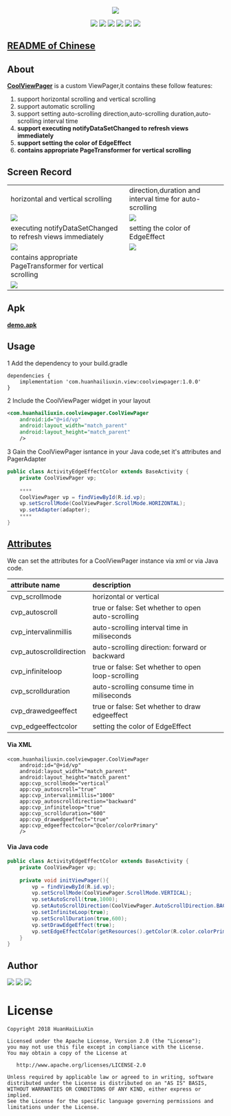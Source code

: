 <p align="center"> 
    <img src="https://github.com/HuanHaiLiuXin/CoolViewPager/blob/master/ScreenRecorder/Logo_CoolViewPager.png"/>
</p>
<p align="center">
<a target="_blank" href="https://jitpack.io/#HuanHaiLiuXin/CoolViewPager"><img src="https://jitpack.io/v/HuanHaiLiuXin/CoolViewPager.svg"></a>
<a target="_blank" href="https://travis-ci.org/HuanHaiLiuXin/CoolViewPager"><img src="https://travis-ci.org/HuanHaiLiuXin/CoolViewPager.svg?branch=master"></a>
<a target="_blank" href="https://circleci.com/gh/HuanHaiLiuXin/CoolViewPager"><img src="https://circleci.com/gh/HuanHaiLiuXin/CoolViewPager.svg?style=svg"></a>
<a target="_blank" href="https://android-arsenal.com/details/1/6987"><img src="https://img.shields.io/badge/Android%20Arsenal-CoolViewPager-green.svg?style=flat"></a>
<a target="_blank" href="https://www.apache.org/licenses/LICENSE-2.0"><img src="https://img.shields.io/badge/License-Apache%202-3D7DB4.svg"></a>
<!--<a target="_blank" href="https://www.android.com"><img src="https://img.shields.io/badge/platform-Android-4DC71F.svg"></a>-->
<a target="_blank" href="https://android-arsenal.com/api?level=15"><img src="https://img.shields.io/badge/API-15%2B-brightgreen.svg?style=flat"></a>
</p>

## [README of Chinese](https://github.com/HuanHaiLiuXin/CoolViewPager/blob/master/README-CN.md)<br/>

## About
[**CoolViewPager**](https://github.com/HuanHaiLiuXin/CoolViewPager) is a custom ViewPager,it contains these follow features:
1. support horizontal scrolling and vertical scrolling
2. support automatic scrolling
3. support setting auto-scrolling direction,auto-scrolling duration,auto-scrolling interval time
4. **support executing notifyDataSetChanged to refresh views immediately**
5. **support setting the color of EdgeEffect**
6. **contains appropriate PageTransformer for vertical scrolling**

## Screen Record
<table align="center">
    <tr>
        <td>horizontal and vertical scrolling</td>
        <td>direction,duration and interval time for auto-scrolling</td>
    </tr>
    <tr>
        <td><img src="https://github.com/HuanHaiLiuXin/CoolViewPager/blob/master/ScreenRecorder/%E6%B0%B4%E5%B9%B3%E5%8F%8A%E5%9E%82%E7%9B%B4%E6%BB%91%E5%8A%A8-%E5%B0%8F.gif"/></td>
        <td><img src="https://github.com/HuanHaiLiuXin/CoolViewPager/blob/master/ScreenRecorder/%E8%87%AA%E5%8A%A8%E6%BB%9A%E5%8A%A8%E5%8F%AF%E8%AE%BE%E7%BD%AE%E6%96%B9%E5%90%91%E5%8F%8A%E9%97%B4%E9%9A%94%E6%97%B6%E9%97%B4-%E5%B0%8F.gif"/></td>
    </tr>
    <tr>
        <td>executing notifyDataSetChanged to refresh views immediately</td>
        <td>setting the color of EdgeEffect</td>
    </tr>
    <tr>
        <td><img src="https://github.com/HuanHaiLiuXin/CoolViewPager/blob/master/ScreenRecorder/notifyDatasetChanged%E7%94%9F%E6%95%88-%E5%B0%8F.gif"/></td>
        <td><img src="https://github.com/HuanHaiLiuXin/CoolViewPager/blob/master/ScreenRecorder/%E8%87%AA%E5%AE%9A%E4%B9%89%E8%BE%B9%E7%BC%98%E6%95%88%E6%9E%9C%E9%A2%9C%E8%89%B2-%E5%B0%8F.gif"/></td>
    </tr>
    <tr>
        <td>contains appropriate PageTransformer for vertical scrolling</td>
        <td></td>
    </tr>
    <tr>
        <td><img src="https://github.com/HuanHaiLiuXin/CoolViewPager/blob/master/ScreenRecorder/%E6%B0%B4%E5%B9%B3%E5%8F%8A%E5%9E%82%E7%9B%B4%E6%96%B9%E5%90%91%E9%A1%B5%E9%9D%A2%E5%88%87%E6%8D%A2%E6%95%88%E6%9E%9C-%E5%B0%8F.gif"/></td>
        <td></td>
    </tr>
</table>

## Apk
[**demo.apk**](https://github.com/HuanHaiLiuXin/CoolViewPager/blob/master/demo.apk)

## Usage
1 Add the dependency to your build.gradle
```
dependencies {
    implementation 'com.huanhailiuxin.view:coolviewpager:1.0.0'
}
```
2 Include the CoolViewPager widget in your layout
```xml
<com.huanhailiuxin.coolviewpager.CoolViewPager
    android:id="@+id/vp"
    android:layout_width="match_parent"
    android:layout_height="match_parent"
    />
```
3 Gain the CoolViewPager isntance in your Java code,set it's attributes and PagerAdapter
```java
public class ActivityEdgeEffectColor extends BaseActivity {
    private CoolViewPager vp;
    
    ****
    CoolViewPager vp = findViewById(R.id.vp);
    vp.setScrollMode(CoolViewPager.ScrollMode.HORIZONTAL);
    vp.setAdapter(adapter);
    ****
}
```

## [Attributes](https://github.com/HuanHaiLiuXin/CoolViewPager/blob/master/coolviewpager/src/main/res/values/attrs_coolviewpager.xml)
We can set the attributes for a CoolViewPager instance via xml or via Java code.

| attribute name | description |
|:---|:---|
| cvp_scrollmode | horizontal or vertical |
| cvp_autoscroll | true or false: Set whether to open auto-scrolling |
| cvp_intervalinmillis | auto-scrolling interval time in miliseconds |
| cvp_autoscrolldirection | auto-scrolling direction: forward or backward |
| cvp_infiniteloop | true or false: Set whether to open loop-scrolling |
| cvp_scrollduration | auto-scrolling consume time in miliseconds |
| cvp_drawedgeeffect | true or false: Set whether to draw edgeeffect |
| cvp_edgeeffectcolor | setting the color of EdgeEffect |

#### Via XML
```
<com.huanhailiuxin.coolviewpager.CoolViewPager
    android:id="@+id/vp"
    android:layout_width="match_parent"
    android:layout_height="match_parent"
    app:cvp_scrollmode="vertical"
    app:cvp_autoscroll="true"
    app:cvp_intervalinmillis="1000"
    app:cvp_autoscrolldirection="backward"
    app:cvp_infiniteloop="true"
    app:cvp_scrollduration="600"
    app:cvp_drawedgeeffect="true"
    app:cvp_edgeeffectcolor="@color/colorPrimary"
    />
```
#### Via Java code
```java
public class ActivityEdgeEffectColor extends BaseActivity {
    private CoolViewPager vp;
    
    private void initViewPager(){
        vp = findViewById(R.id.vp);
        vp.setScrollMode(CoolViewPager.ScrollMode.VERTICAL);
        vp.setAutoScroll(true,1000);
        vp.setAutoScrollDirection(CoolViewPager.AutoScrollDirection.BACKWARD);
        vp.setInfiniteLoop(true);
        vp.setScrollDuration(true,600);
        vp.setDrawEdgeEffect(true);
        vp.setEdgeEffectColor(getResources().getColor(R.color.colorPrimary));
    }
}

```

## Author
<a target="_blank" href="https://github.com/HuanHaiLiuXin"><img src="https://img.shields.io/badge/%E4%BD%9C%E8%80%85-%E5%B9%BB%E6%B5%B7%E6%B5%81%E5%BF%83-2E8CE6.svg"></a>
<a target="_blank" href="https://juejin.im/user/58206bf20ce46300589709d0"><img src="https://img.shields.io/badge/%E6%8E%98%E9%87%91-%E5%B9%BB%E6%B5%B7%E6%B5%81%E5%BF%83-006CFF.svg"></a>
<a target="_blank" href="https://www.jianshu.com/u/5702e6847f31"><img src="https://img.shields.io/badge/%E7%AE%80%E4%B9%A6-%E5%B9%BB%E6%B5%B7%E6%B5%81%E5%BF%83-EE705B.svg"></a>

License
=======

    Copyright 2018 HuanHaiLiuXin

    Licensed under the Apache License, Version 2.0 (the "License");
    you may not use this file except in compliance with the License.
    You may obtain a copy of the License at

       http://www.apache.org/licenses/LICENSE-2.0

    Unless required by applicable law or agreed to in writing, software
    distributed under the License is distributed on an "AS IS" BASIS,
    WITHOUT WARRANTIES OR CONDITIONS OF ANY KIND, either express or implied.
    See the License for the specific language governing permissions and
    limitations under the License.

